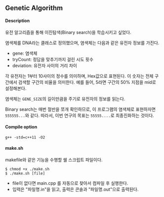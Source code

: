 ## Genetic Algorithm

#### Description

유전 알고리즘을 통해 이진탐색(Binary search)을 학습시키고 싶었다.

염색체를 DNA라는 클래스로 정의했으며, 염색체는 다음과 같은 유전자 정보를 가진다.

- gene: 염색체
- tryCount: 정답을 맞추기까지 걸린 시도 횟수
- deviation: 유전자 사이의 거리 차이

각 유전자는 1부터 10사이의 정수를 의미하며, Hex값으로 표현된다. 이 숫자는 전체 구간에서 검색할 구간의 비율을 의미한다. 예를 들어, 5라면 구간의 50% 지점을 mid로 설정해본다.

염색체는 `GENE_SIZE`의 길이만큼을 주기로 유전자의 정보를 읽는다.

Binary search는 매번 절반을 쪼개 확인하므로, 이 프로그램의 염색체로 표현하자면 `555555...`와 같다. 따라서, 이번 연구의 목표는 `55555....`로 최종진화하는 것이다.

#### Compile option

```
g++ -std=c++11 -O2
```

#### make.sh

makefile와 같은 기능을 수행할 쉘 스크립트 파일이다.

```
$ chmod +x ./make.sh
$ ./make.sh [file]
```
- file이 없다면 main.cpp 를 자동으로 찾아서 컴파일 후 실행한다.
- 입력은 "파일명.in"을 읽고, 출력은 콘솔과 "파일명.out"으로 출력된다.
